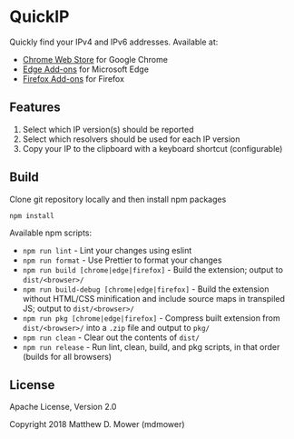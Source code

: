# QuickIP

Quickly find your IPv4 and IPv6 addresses. Available at:

- [Chrome Web Store](https://chrome.google.com/webstore/detail/quickip/fminocopafmpcihgnilcacgjpcppacfn) for Google Chrome
- [Edge Add-ons](https://microsoftedge.microsoft.com/addons/detail/quickip/dlkccijfhgebpigilcjllgbaiedopifj) for Microsoft Edge
- [Firefox Add-ons](https://addons.mozilla.org/firefox/addon/quickip/) for Firefox

## Features

1. Select which IP version(s) should be reported
1. Select which resolvers should be used for each IP version
1. Copy your IP to the clipboard with a keyboard shortcut (configurable)

## Build

Clone git repository locally and then install npm packages

```
npm install
```

Available npm scripts:

- `npm run lint` - Lint your changes using eslint
- `npm run format` - Use Prettier to format your changes
- `npm run build [chrome|edge|firefox]` - Build the extension; output to `dist/<browser>/`
- `npm run build-debug [chrome|edge|firefox]` - Build the extension without HTML/CSS minification and include source maps in transpiled JS; output to `dist/<browser>/`
- `npm run pkg [chrome|edge|firefox]` - Compress built extension from `dist/<browser>/` into a `.zip` file and output to `pkg/`
- `npm run clean` - Clear out the contents of `dist/`
- `npm run release` - Run lint, clean, build, and pkg scripts, in that order (builds for all browsers)

## License

Apache License, Version 2.0

Copyright 2018 Matthew D. Mower (mdmower)
